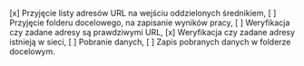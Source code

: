 [x] Przyjęcie listy adresów URL na wejściu oddzielonych średnikiem,
[ ] Przyjęcie folderu docelowego, na zapisanie wyników pracy,
[ ] Weryfikacja czy zadane adresy są prawdziwymi URL,
[x] Weryfikacja czy zadane adresy istnieją w sieci,
[ ] Pobranie danych,
[ ] Zapis pobranych danych w folderze docelowym.
